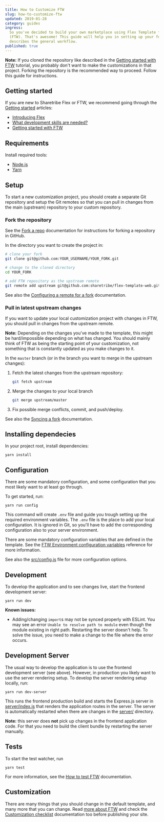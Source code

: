 ```yaml
---
title: How to Customize FTW
slug: how-to-customize-ftw
updated: 2019-01-28
category: guides
ingress:
  So you've decided to build your own marketplace using Flex Template for Web
  (FTW). That's awesome! This guide will help you in setting up your fork and
  describes the general workflow.
published: true
---
```


**Note:** If you cloned the repository like described in the
[Getting started with FTW](/tutorials/getting-started-with-ftw/) tutorial, you
probably don't want to make the customizations in that project. Forking the
repository is the recommended way to proceed. Follow this guide for
instructions.

## Getting started

If you are new to Sharetribe Flex or FTW, we recommend going through the
[Getting started](/background/getting-started/) articles:

- [Introducing Flex](/background/introducing-flex/)
- [What development skills are needed?](/background/development-skills/)
- [Getting started with FTW](/tutorials/getting-started-with-ftw/)

## Requirements

Install required tools:

- [Node.js](https://nodejs.org/)
- [Yarn](https://yarnpkg.com/)

## Setup

To start a new customization project, you should create a separate Git
repository and setup the Git remotes so that you can pull in changes from the
main (upstream) repository to your custom repository.

### Fork the repository

See the [Fork a repo](https://help.github.com/articles/fork-a-repo/)
documentation for instructions for forking a repository in GitHub.

In the directory you want to create the project in:

```sh
# clone your fork
git clone git@github.com:YOUR_USERNAME/YOUR_FORK.git

# change to the cloned directory
cd YOUR_FORK

# add FTW repository as the upstream remote
git remote add upstream git@github.com:sharetribe/flex-template-web.git
```

See also the
[Configuring a remote for a fork](https://help.github.com/articles/configuring-a-remote-for-a-fork/)
documentation.

### Pull in latest upstream changes

If you want to update your local customization project with changes in FTW, you
should pull in changes from the upstream remote.

**Note:** Depending on the changes you've made to the template, this might be
hard/impossible depending on what has changed. You should mainly think of FTW as
being the starting point of your customization, not something that is constantly
updated as you make changes to it.

In the `master` branch (or in the branch you want to merge in the upstream
changes):

1.  Fetch the latest changes from the upstream repository:

    ```sh
    git fetch upstream
    ```

1.  Merge the changes to your local branch

    ```sh
    git merge upstream/master
    ```

1.  Fix possible merge conflicts, commit, and push/deploy.

See also the [Syncing a fork](https://help.github.com/articles/syncing-a-fork/)
documentation.

## Installing dependecies

In your project root, install dependencies:

    yarn install

## Configuration

There are some mandatory configuration, and some configuration that you most
likely want to at least go through.

To get started, run:

    yarn run config

This command will create `.env` file and guide you trough setting up the
required environment variables. The `.env` file is the place to add your local
configuration. It is ignored in Git, so you'll have to add the corresponding
configuration also to your server environment.

There are some mandatory configuration variables that are defined in the
template. See the
[FTW Environment configuration variables](/references/ftw-env/) reference for
more information.

See also the
[src/config.js](https://github.com/sharetribe/flex-template-web/blob/master/src/config.js)
file for more configuration options.

## Development

To develop the application and to see changes live, start the frontend
development server:

    yarn run dev

**Known issues:**

- Adding/changing `import`s may not be synced properly with ESLint. You may see
  an error `Unable to resolve path to module` even though the module existing in
  right path. Restarting the server doesn't help. To solve the issue, you need
  to make a change to the file where the error occurs.

## Development Server

The usual way to develop the application is to use the frontend development
server (see above). However, in production you likely want to use the server
rendering setup. To develop the server rendering setup locally, run:

    yarn run dev-server

This runs the frontend production build and starts the Express.js server in
[server/index.js](https://github.com/sharetribe/flex-template-web/blob/master/server/index.js)
that renders the application routes in the server. The server is automatically
restarted when there are changes in the
[server/](https://github.com/sharetribe/flex-template-web/tree/master/server)
directory.

**Note:** this server does **not** pick up changes in the frontend application
code. For that you need to build the client bundle by restarting the server
manually.

## Tests

To start the test watcher, run

    yarn test

For more information, see the [How to test FTW](/guides/how-to-test-ftw/)
documentation.

## Customization

There are many things that you should change in the default template, and many
more that you can change. Read [more about FTW](/references/ftw/) and check the
[Customization checklist](https://github.com/sharetribe/flex-template-web/blob/master/docs/customization-checklist.md)
documentation too before publishing your site.
